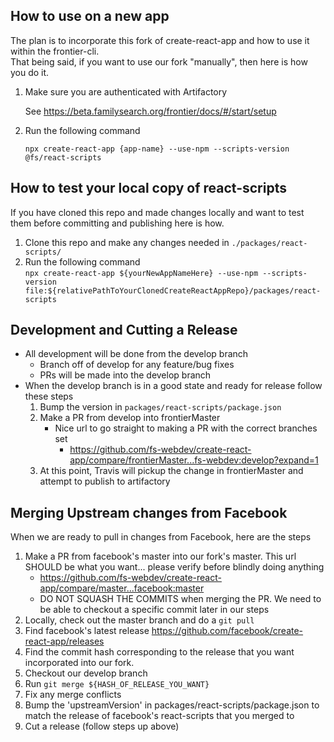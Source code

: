 ## How to use on a new app

The plan is to incorporate this fork of create-react-app and how to use it within the frontier-cli.  
That being said, if you want to use our fork "manually", then here is how you do it.

1. Make sure you are authenticated with Artifactory

   See https://beta.familysearch.org/frontier/docs/#/start/setup

2. Run the following command

   `npx create-react-app {app-name} --use-npm --scripts-version @fs/react-scripts`

## How to test your local copy of react-scripts

If you have cloned this repo and made changes locally and want to test them before committing and publishing here is how.

1. Clone this repo and make any changes needed in `./packages/react-scripts/`
2. Run the following command  
   `npx create-react-app ${yourNewAppNameHere} --use-npm --scripts-version file:${relativePathToYourClonedCreateReactAppRepo}/packages/react-scripts`

## Development and Cutting a Release

- All development will be done from the develop branch
  - Branch off of develop for any feature/bug fixes
  - PRs will be made into the develop branch
- When the develop branch is in a good state and ready for release follow these steps
  1. Bump the version in `packages/react-scripts/package.json`
  2. Make a PR from develop into frontierMaster
     - Nice url to go straight to making a PR with the correct branches set
       - https://github.com/fs-webdev/create-react-app/compare/frontierMaster...fs-webdev:develop?expand=1
  3. At this point, Travis will pickup the change in frontierMaster and attempt to publish to artifactory

## Merging Upstream changes from Facebook

When we are ready to pull in changes from Facebook, here are the steps

1. Make a PR from facebook's master into our fork's master. This url SHOULD be what you want... please verify before blindly doing anything
   - https://github.com/fs-webdev/create-react-app/compare/master...facebook:master
   - DO NOT SQUASH THE COMMITS when merging the PR. We need to be able to checkout a specific commit later in our steps
2. Locally, check out the master branch and do a `git pull`
3. Find facebook's latest release https://github.com/facebook/create-react-app/releases
4. Find the commit hash corresponding to the release that you want incorporated into our fork.
5. Checkout our develop branch
6. Run `git merge ${HASH_OF_RELEASE_YOU_WANT}`
7. Fix any merge conflicts
8. Bump the 'upstreamVersion' in packages/react-scripts/package.json to match the release of facebook's react-scripts that you merged to
9. Cut a release (follow steps up above)
